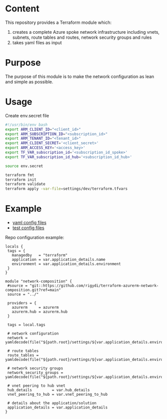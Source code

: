 # Content

This repository provides a Terraform module which:
1) creates a complete Azure spoke network infrastructure including vnets, subnets, route tables and routes, network security groups and rules
2) takes yaml files as input

# Purpose

The purpose of this module is to make the network configuration as lean and simple as possible.

# Usage

Create env.secret file

```bash
#!/usr/bin/env bash
export ARM_CLIENT_ID="<client_id>"
export ARM_SUBSCRIPTION_ID="<subscription_id>"
export ARM_TENANT_ID="<tenant_id>"
export ARM_CLIENT_SECRET='<client_secret>'
export ARM_ACCESS_KEY='<access_key>'
export TF_VAR_subscription_id='<subscription_id_spoke>'
export TF_VAR_subscription_id_hub='<subscription_id_hub>'
```

```bash
source env.secret

terraform fmt
terraform init
terraform validate
terraform apply -var-file=settings/dev/terraform.tfvars
```

# Example

 - [yaml config files](examples/100/settings)
 - [test config files](test)

 Repo configuration example:

 ```hcl
 locals {
  tags = {
    managedby   = "terraform"
    application = var.application_details.name
    environment = var.application_details.environment
  }
}

module "network-composition" {
  #source = "git::https://github.com/rigydi/terraform-azurerm-network-composition.git?ref=main"
  source = "../"

  providers = {
    azurerm     = azurerm
    azurerm.hub = azurerm.hub
  }

  tags = local.tags

  # network configuration
  network = yamldecode(file("${path.root}/settings/${var.application_details.environment}/network.yaml"))

  # route tables
  route_tables = yamldecode(file("${path.root}/settings/${var.application_details.environment}/route_tables.yaml"))

  # network security groups
  network_security_groups = yamldecode(file("${path.root}/settings/${var.application_details.environment}/network_security_groups.yaml"))

  # vnet peering to hub vnet
  hub_details         = var.hub_details
  vnet_peering_to_hub = var.vnet_peering_to_hub

  # details about the application/solution
  application_details = var.application_details
} 
 ```
</br>